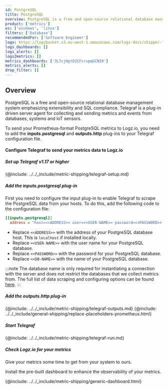 ```yaml
---
id: PostgreSQL
title: PostgreSQL
overview: PostgreSQL is a free and open-source relational database management system emphasizing extensibility and SQL compliance. Telegraf is a plug-in driven server agent for collecting and sending metrics and events from databases, systems and IoT sensors.
product: ['metrics']
os: ['windows', 'linux']
filters: ['Database']
recommendedFor: ['Software Engineer']
logo: https://logzbucket.s3.eu-west-1.amazonaws.com/logz-docs/shipper-logos/postgresql-logo.png
logs_dashboards: []
logs_alerts: []
logs2metrics: []
metrics_dashboards: ['3L7cjHptO2CFcrvpqGCNI0']
metrics_alerts: []
drop_filter: []
---
```



## Overview

PostgreSQL is a free and open-source relational database management system emphasizing extensibility and SQL compliance. Telegraf is a plug-in driven server agent for collecting and sending metrics and events from databases, systems and IoT sensors.

To send your Prometheus-format PostgreSQL metrics to Logz.io, you need to add the **inputs.postgresql** and **outputs.http** plug-ins to your Telegraf configuration file.


<!-- logzio-inject:install:grafana:dashboards ids=["3L7cjHptO2CFcrvpqGCNI0"] -->

#### Configure Telegraf to send your metrics data to Logz.io



##### Set up Telegraf v1.17 or higher

{@include: ../../_include/metric-shipping/telegraf-setup.md}

##### Add the inputs.postgresql plug-in

First you need to configure the input plug-in to enable Telegraf to scrape the PostgreSQL data from your hosts. To do this, add the following code to the configuration file:


``` ini
[[inputs.postgresql]]
  address = "host=<<ADDRESS>> user=<<USER-NAME>> password=<<PASSWORD>> sslmode=disable dbname=<<DB-NAME>>"
```
* Replace `<<ADDRESS>>` with the address of your PostgreSQL database host. This is `localhost` if installed locally.
* Replace `<<USER-NAME>>` with the user name for your PostgreSQL database.
* Replace `<<PASSWORD>>` with the password for your PostgreSQL database.
* Replace `<<DB-NAME>>` with the name of your PostgreSQL database.

:::note
The database name is only required for instantiating a connection with the server and does not restrict the databases that we collect metrics from. The full list of data scraping and configuring options can be found [here](https://github.com/influxdata/telegraf/blob/release-1.18/plugins/inputs/postgresql/README.md).
::: 


##### Add the outputs.http plug-in

{@include: ../../_include/metric-shipping/telegraf-outputs.md}
{@include: ../../_include/general-shipping/replace-placeholders-prometheus.html}

##### Start Telegraf

{@include: ../../_include/metric-shipping/telegraf-run.md}

##### Check Logz.io for your metrics

Give your metrics some time to get from your system to ours.

Install the pre-built dashboard to enhance the observability of your metrics.

<!-- logzio-inject:install:grafana:dashboards ids=["3L7cjHptO2CFcrvpqGCNI0"] -->

{@include: ../../_include/metric-shipping/generic-dashboard.html}



